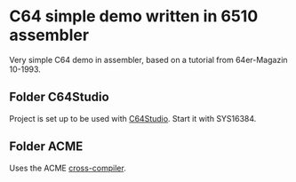 # C64 simple demo written in 6510 assembler
Very simple C64 demo in assembler, based on a tutorial from 64er-Magazin 10-1993.

## Folder C64Studio
Project is set up to be used with [C64Studio](https://github.com/GeorgRottensteiner/C64Studio).
Start it with SYS16384.

## Folder ACME
Uses the ACME [cross-compiler](https://sourceforge.net/projects/acme-crossass/).
